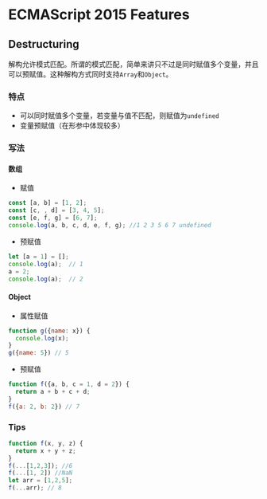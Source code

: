 # ECMAScript 2015 Features

## Destructuring

解构允许模式匹配。所谓的模式匹配，简单来讲只不过是同时赋值多个变量，并且可以预赋值。这种解构方式同时支持`Array`和`Object`。

### 特点

- 可以同时赋值多个变量，若变量与值不匹配，则赋值为`undefined`
- 变量预赋值（在形参中体现较多）


### 写法

#### 数组

- 赋值

```js
const [a, b] = [1, 2];
const [c, , d] = [3, 4, 5];
const [e, f, g] = [6, 7];
console.log(a, b, c, d, e, f, g); //1 2 3 5 6 7 undefined
```

- 预赋值

```js
let [a = 1] = [];
console.log(a);  // 1
a = 2;
console.log(a);  // 2
```

#### Object

- 属性赋值

```js
function g({name: x}) {
  console.log(x);
}
g({name: 5}) // 5
```
- 预赋值

```js
function f({a, b, c = 1, d = 2}) {
  return a + b + c + d;
}
f({a: 2, b: 2}) // 7
```

### Tips

```js
function f(x, y, z) {
  return x + y + z;
}
f(...[1,2,3]); //6
f(...[1, 2]) //NaN
let arr = [1,2,5];
f(...arr); // 8
```
